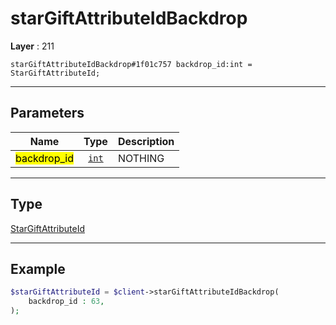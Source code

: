 # starGiftAttributeIdBackdrop

**Layer** : 211

```tl
starGiftAttributeIdBackdrop#1f01c757 backdrop_id:int = StarGiftAttributeId;
```

---

## Parameters

| Name | Type | Description |
| :---: | :---: | :--- |
| <mark>backdrop_id</mark> | [`int`](type/int) | NOTHING |

---

## Type

[StarGiftAttributeId](type/StarGiftAttributeId)

---

## Example

```php
$starGiftAttributeId = $client->starGiftAttributeIdBackdrop(
	backdrop_id : 63,
);
```